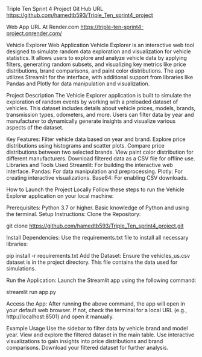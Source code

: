 Triple Ten Sprint 4 Project 
Git Hub URL
https://github.com/hamedtb593/Triple_Ten_sprint4_project

Web App URL At Render.com
https://triple-ten-sprint4-project.onrender.com/ 

Vehicle Explorer Web Application
Vehicle Explorer is an interactive web tool designed to simulate random data exploration and visualization for vehicle statistics. It allows users to explore and analyze vehicle data by applying filters, generating random subsets, and visualizing key metrics like price distributions, brand comparisons, and paint color distributions. The app utilizes Streamlit for the interface, with additional support from libraries like Pandas and Plotly for data manipulation and visualization.

Project Description
The Vehicle Explorer application is built to simulate the exploration of random events by working with a preloaded dataset of vehicles. This dataset includes details about vehicle prices, models, brands, transmission types, odometers, and more. Users can filter data by year and manufacturer to dynamically generate insights and visualize various aspects of the dataset.

Key Features:
Filter vehicle data based on year and brand.
Explore price distributions using histograms and scatter plots.
Compare price distributions between two selected brands.
View paint color distribution for different manufacturers.
Download filtered data as a CSV file for offline use.
Libraries and Tools Used
Streamlit: For building the interactive web interface.
Pandas: For data manipulation and preprocessing.
Plotly: For creating interactive visualizations.
Base64: For enabling CSV downloads.

How to Launch the Project Locally
Follow these steps to run the Vehicle Explorer application on your local machine:

Prerequisites:
Python 3.7 or higher.
Basic knowledge of Python and using the terminal.
Setup Instructions:
Clone the Repository:

git clone https://github.com/hamedtb593/Triple_Ten_sprint4_project.git

Install Dependencies: Use the requirements.txt file to install all necessary libraries:

pip install -r requirements.txt
Add the Dataset: Ensure the vehicles_us.csv dataset is in the project directory. This file contains the data used for simulations.

Run the Application: Launch the Streamlit app using the following command:

streamlit run app.py

Access the App: After running the above command, the app will open in your default web browser. If not, check the terminal for a local URL (e.g., http://localhost:8501) and open it manually.

Example Usage
Use the sidebar to filter data by vehicle brand and model year.
View and explore the filtered dataset in the main table.
Use interactive visualizations to gain insights into price distributions and brand comparisons.
Download your filtered dataset for further analysis.

